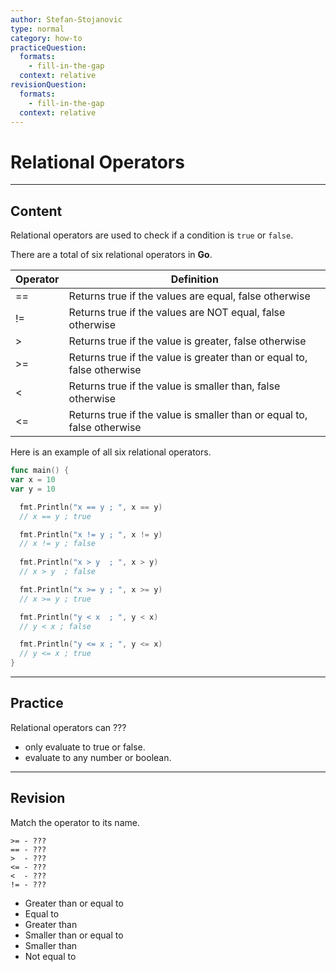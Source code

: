 ```yaml
---
author: Stefan-Stojanovic
type: normal
category: how-to
practiceQuestion:
  formats:
    - fill-in-the-gap
  context: relative
revisionQuestion:
  formats:
    - fill-in-the-gap
  context: relative
---
```


# Relational Operators


---

## Content

Relational operators are used to check if a condition is `true` or `false`.

There are a total of six relational operators in **Go**.

| Operator | Definition                                                             |
| -------- | ---------------------------------------------------------------------- |
| ==       | Returns true if the values are equal, false otherwise                  |
| !=       | Returns true if the values are NOT equal, false otherwise              |
| >        | Returns true if the value is greater, false otherwise                  |
| >=       | Returns true if the value is greater than or equal to, false otherwise |
| <        | Returns true if the value is smaller than, false otherwise             |
| <=       | Returns true if the value is smaller than or equal to, false otherwise |

Here is an example of all six relational operators.

```go
func main() {
var x = 10
var y = 10

  fmt.Println("x == y ; ", x == y)  
  // x == y ; true

  fmt.Println("x != y ; ", x != y)  
  // x != y ; false
  
  fmt.Println("x > y  ; ", x > y)  
  // x > y  ; false

  fmt.Println("x >= y ; ", x >= y)  
  // x >= y ; true

  fmt.Println("y < x  ; ", y < x)
  // y < x ; false

  fmt.Println("y <= x ; ", y <= x) 
  // y <= x ; true
}
```


---

## Practice

Relational operators can ???

- only evaluate to true or false.
- evaluate to any number or boolean.


---

## Revision

Match the operator to its name.

```plain-text
>= - ???
== - ???
>  - ???
<= - ???
<  - ???
!= - ???
```

- Greater than or equal to
- Equal to
- Greater than
- Smaller than or equal to
- Smaller than
- Not equal to
